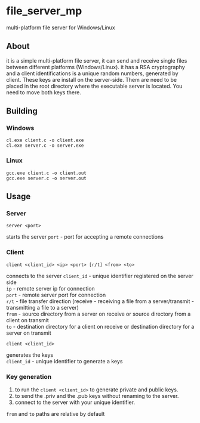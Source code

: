 # file_server_mp
multi-platform file server for Windows/Linux
 
## About
it is a simple multi-platform file server, it can send and receive single files between different platforms (Windows/Linux).
it has a RSA cryptography and a client identifications is a unique random numbers, generated by client. 
These keys are install on the server-side. Them are need to be placed in the root directory where the executable server is located. You need to move both keys there.
 
## Building
### Windows
```
cl.exe client.c -o client.exe
cl.exe server.c -o server.exe
```
### Linux
```
gcc.exe client.c -o client.out
gcc.exe server.c -o server.out
```
## Usage
### Server
```
server <port>
```
starts the server
`port` - port for accepting a remote connections

### Client
```
client <client_id> <ip> <port> [r/t] <from> <to>
```
connects to the server
`client_id` - unique identifier registered on the server side  
`ip`        - remote server ip for connection  
`port`      - remote server port for connection  
`r/t`       - file transfer direction (receive - receiving a file from a server/transmit - transmitting a file to a server)  
`from`      - source directory from a server on receive or source directory from a client on transmit  
`to`        - destination directory for a client on receive or destination directory for a server on transmit  
```
client <client_id>
```
generates the keys  
`client_id` - unique identifier to generate a keys
### Key generation
1. to run the `client <client_id>` to generate private and public keys.
2. to send the .priv and the .pub keys without renaming to the server.
3. connect to the server with your unique identifier.

`from` and `to` paths are relative by default
